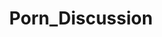 ---
title: Porn_Discussion
crosslinks:
- PornStarletHQ
- Roughanal
- girlsdoporn
- freeuse
- tipofmypenis
- Femaleorgasmdenial
- Rapekink
- Proxy_Paige
- Brazzers
- rule34
- NSFW411
---